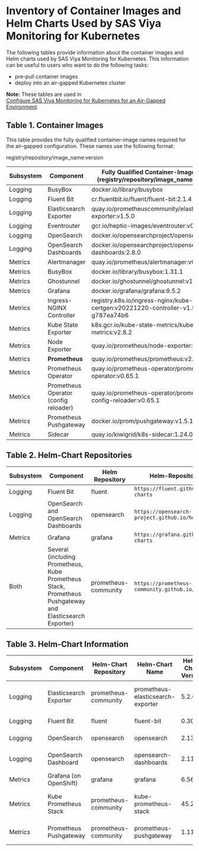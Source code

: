 # Inventory of Container Images and Helm Charts Used by SAS Viya Monitoring for Kubernetes

The following tables provide information about the container images and Helm charts used by SAS Viya Monitoring for Kubernetes.  This information can be useful to users who want to do the following tasks:

* pre-pull container images
* deploy into an air-gapped Kubernetes cluster

**Note:** These tables are used in  
[Configure SAS Viya Monitoring for Kubernetes for an Air-Gapped Environment](https://documentation.sas.com/?cdcId=obsrvcdc&cdcVersion=default&docsetId=obsrvdply&docsetTarget=n0grd8g2pkfglin12bzm3g1oik2p.htm).

## Table 1. Container Images

This table provides the fully qualified container-image names required for the air-gapped configuration.
These names use the following format: 

registry/repository/image_name:version

| Subsystem| Component | Fully Qualified Container-Image Name (registry/repository/image_name:version)|
|----|----|----|
| Logging | BusyBox | docker.io/library/busybox|
| Logging | Fluent Bit | cr.fluentbit.io/fluent/fluent-bit:2.1.4|
| Logging | Elasticsearch Exporter | quay.io/prometheuscommunity/elasticsearch-exporter:v1.5.0|
| Logging | Eventrouter | gcr.io/heptio-images/eventrouter:v0.3|
| Logging | OpenSearch | docker.io/opensearchproject/opensearch:2.8.0|
| Logging | OpenSearch Dashboards| docker.io/opensearchproject/opensearch-dashboards:2.8.0|
| Metrics | Alertmanager | quay.io/prometheus/alertmanager:v0.25.0|
| Metrics | BusyBox | docker.io/library/busybox:1.31.1|
| Metrics | Ghostunnel | docker.io/ghostunnel/ghostunnel:v1.7.1|
| Metrics | Grafana | docker.io/grafana/grafana:9.5.2|
| Metrics | Ingress-NGINX Controller | registry.k8s.io/ingress-nginx/kube-webhook-certgen:v20221220-controller-v1.5.1-58-g787ea74b6|
| Metrics | Kube State Exporter | k8s.gcr.io/kube-state-metrics/kube-state-metrics:v2.8.2|
| Metrics | Node Exporter | quay.io/prometheus/node-exporter:v1.5.0|
| Metrics | **Prometheus** | quay.io/prometheus/prometheus:v2.44.0|
| Metrics | Prometheus Operator | quay.io/prometheus-operator/prometheus-operator:v0.65.1|
| Metrics | Prometheus Operator (config reloader) | quay.io/prometheus-operator/prometheus-config-reloader:v0.65.1|
| Metrics | Prometheus Pushgateway | docker.io/prom/pushgateway:v1.5.1|
| Metrics | Sidecar | quay.io/kiwigrid/k8s-sidecar:1.24.0|

## Table 2. Helm-Chart Repositories

| Subsystem | Component | Helm Repository | Helm-Repository URL |
|--|--|--|--|
| Logging | Fluent Bit | fluent | `https://fluent.github.io/helm-charts` |
| Logging | OpenSearch and OpenSearch Dashboards | opensearch | `https://opensearch-project.github.io/helm-charts` |
| Metrics | Grafana | grafana | `https://grafana.github.io/helm-charts` |
| Both | Several (including Prometheus, Kube Prometheus Stack, Prometheus Pushgateway and Elasticsearch Exporter) | prometheus-community | `https://prometheus-community.github.io/helm-charts` |

## Table 3. Helm-Chart Information

| Subsystem | Component | Helm-Chart Repository | Helm-Chart Name |Helm-Chart Version | Helm-Archive File Name|
|--|--|--|--|--|--|
|Logging| Elasticsearch Exporter| prometheus-community| prometheus-elasticsearch-exporter| 5.2.0| prometheus-elasticsearch-exporter-5.2.0.tgz
Logging| Fluent Bit| fluent| fluent-bit| 0.30.4| fluent-bit-0.30.4.tgz
Logging| OpenSearch| opensearch| opensearch| 2.13.0| opensearch-2.13.0.tgz
Logging| OpenSearch Dashboard| opensearch| opensearch-dashboards| 2.11.0| opensearch-dashboards-2.11.0.tgz
Metrics| Grafana (on OpenShift)| grafana| grafana| 6.56.4| grafana-6.56.4.tgz
Metrics| Kube Prometheus Stack| prometheus-community| kube-prometheus-stack| 45.28.0| kube-prometheus-stack-45.28.0.tgz
Metrics| Prometheus Pushgateway| prometheus-community| prometheus-pushgateway| 1.11.0| prometheus-pushgateway-1.11.0.tgz